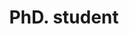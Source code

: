 ---
layout: person
personName: 'Heitor Mynssen'
function: 'Student/Developer'
title: 'PhD. student'
instagram: ''
twitter: ''
email: ''
picture: 'heitor.png'
github: 'hmynssen'
lattes: http://lattes.cnpq.br/0944759223637351
---